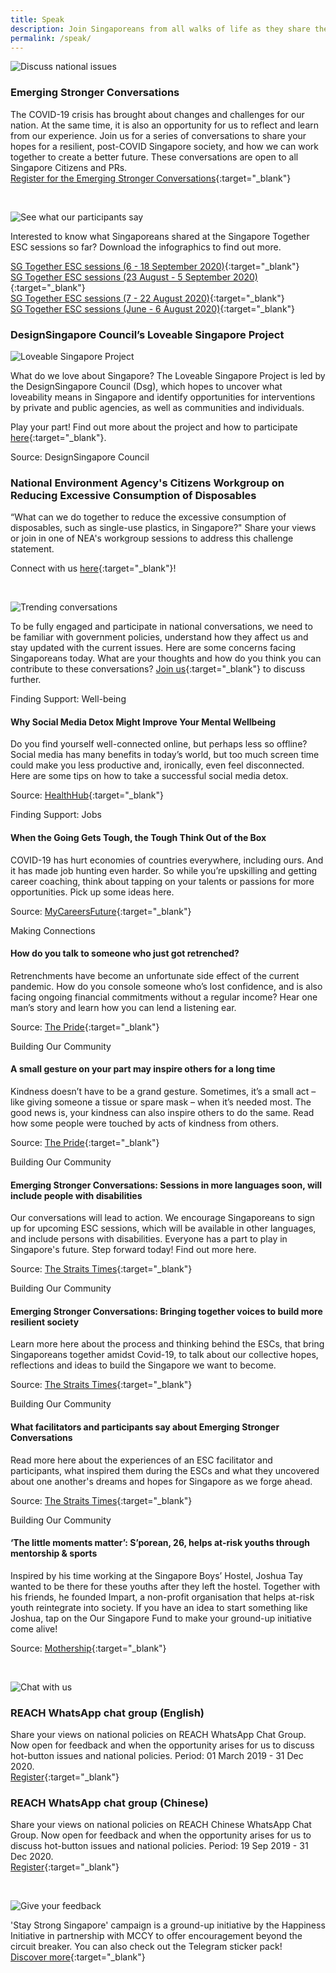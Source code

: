 ```yaml
---
title: Speak
description: Join Singaporeans from all walks of life as they share their views on national issues. Register now to participate.
permalink: /speak/
---
```


![Discuss national issues](/images/speak-header-1.jpg)

### Emerging Stronger Conversations

The COVID-19 crisis has brought about changes and challenges for our nation. At the same time, it is also an opportunity for us to reflect and learn from our experience. Join us for a series of conversations to share your hopes for a resilient, post-COVID Singapore society, and how we can work together to create a better future. These conversations are open to all Singapore Citizens and PRs.  
[Register for the Emerging Stronger Conversations](https://go.gov.sg/esconversations){:target="_blank"}

&nbsp;

![See what our participants say](/images/speak-header-6.jpg)

Interested to know what Singaporeans shared at the Singapore Together ESC sessions so far? Download the infographics to find out more.

[SG Together ESC sessions (6 - 18 September 2020)](/files/Singapore_Together_Infographics_Series_4.pdf){:target="_blank"}  
[SG Together ESC sessions (23 August - 5 September 2020)](/files/Singapore_Together_Infographics_Series_3.pdf){:target="_blank"}  
[SG Together ESC sessions (7 - 22 August 2020)](/files/Singapore_Together_Infographics_Series_2.pdf){:target="_blank"}  
[SG Together ESC sessions (June - 6 August 2020)](/files/Singapore_Together_Infographics_Series_1.pdf){:target="_blank"}  


### DesignSingapore Council’s Loveable Singapore Project

![Loveable Singapore Project](/images/Dsg-Loveability.gif)

What do we love about Singapore? The Loveable Singapore Project is led by the DesignSingapore Council (Dsg), which hopes to uncover what loveability means in Singapore and identify opportunities for interventions by private and public agencies, as well as communities and individuals. 

Play your part! Find out more about the project and how to participate [here](https://www.designsingapore.org/initiatives/loveable-singapore-project.html){:target="_blank"}.  

Source: DesignSingapore Council


### National Environment Agency's Citizens Workgroup on Reducing Excessive Consumption of Disposables

“What can we do together to reduce the excessive consumption of disposables, such as single-use plastics, in Singapore?" Share your views or join in one of NEA's workgroup sessions to address this challenge statement.

Connect with us [here](https://www.cgs.gov.sg/citizensworkgroup/share-your-views){:target="_blank"}!

&nbsp;

![Trending conversations](/images/speak-header-2.jpg)

To be fully engaged and participate in national conversations, we need to be familiar with government policies, understand how they affect us and stay updated with the current issues. Here are some concerns facing Singaporeans today. What are your thoughts and how do you think you can contribute to these conversations? [Join us](https://www.reach.gov.sg/){:target="_blank"} to discuss further.

<div class="heading-pillar">Finding Support: Well-being</div>

#### Why Social Media Detox Might Improve Your Mental Wellbeing   

Do you find yourself well-connected online, but perhaps less so offline? Social media has many benefits in today’s world, but too much screen time could make you less productive and, ironically, even feel disconnected. Here are some tips on how to take a successful social media detox.  

Source: [HealthHub](https://www.healthhub.sg/live-healthy/1345/disconnect-to-reconnect-why-a-social-media-detox-might-be-good-for-you){:target="_blank"}

<div class="heading-pillar">Finding Support: Jobs </div>

#### When the Going Gets Tough, the Tough Think Out of the Box 

COVID-19 has hurt economies of countries everywhere, including ours. And it has made job hunting even harder. So while you’re upskilling and getting career coaching, think about tapping on your talents or passions for more opportunities. Pick up some ideas here. 

Source: [MyCareersFuture](https://content.mycareersfuture.gov.sg/when-going-gets-tough-tough-think-out-box/){:target="_blank"}

<div class="heading-pillar">Making Connections </div>

#### How do you talk to someone who just got retrenched?   

Retrenchments have become an unfortunate side effect of the current pandemic. How do you console someone who’s lost confidence, and is also facing ongoing financial commitments without a regular income? Hear one man’s story and learn how you can lend a listening ear. 

Source: [The Pride](https://pride.kindness.sg/talking-to-someone-who-got-retrenched/){:target="_blank"}

<div class="heading-pillar">Building Our Community</div>  

#### A small gesture on your part may inspire others for a long time

Kindness doesn’t have to be a grand gesture. Sometimes, it’s a small act – like giving someone a tissue or spare mask – when it’s needed most. The good news is, your kindness can also inspire others to do the same. Read how some people were touched by acts of kindness from others.

Source: [The Pride](https://pride.kindness.sg/small-gesture-inspire-others-long-time/){:target="_blank"}

<div class="heading-pillar">Building Our Community</div>  

#### Emerging Stronger Conversations: Sessions in more languages soon, will include people with disabilities

Our conversations will lead to action. We encourage Singaporeans to sign up for upcoming ESC sessions, which will be available in other languages, and include persons with disabilities. Everyone has a part to play in Singapore's future. Step forward today! Find out more here.

Source: [The Straits Times](https://www.straitstimes.com/politics/sessions-in-more-languages-soon-will-include-people-with-disabilities){:target="_blank"}

<div class="heading-pillar">Building Our Community</div>  

#### Emerging Stronger Conversations: Bringing together voices to build more resilient society

Learn more here about the process and thinking behind the ESCs, that bring Singaporeans together amidst Covid-19, to talk about our collective hopes, reflections and ideas to build the Singapore we want to become.

Source: [The Straits Times](https://www.straitstimes.com/politics/bringing-together-voices-to-build-more-resilient-society){:target="_blank"}

<div class="heading-pillar">Building Our Community</div>  

#### What facilitators and participants say about Emerging Stronger Conversations

Read more here about the experiences of an ESC facilitator and participants, what inspired them during the ESCs and what they uncovered about one another's dreams and hopes for Singapore as we forge ahead.

Source: [The Straits Times](https://www.straitstimes.com/politics/what-facilitators-and-participants-say-about-esc){:target="_blank"}

<div class="heading-pillar">Building Our Community</div>  

#### ‘The little moments matter’: S’porean, 26, helps at-risk youths through mentorship & sports  
Inspired by his time working at the Singapore Boys’ Hostel, Joshua Tay wanted to be there for these youths after they left the hostel. Together with his friends, he founded Impart, a non-profit organisation that helps at-risk youth reintegrate into society. If you have an idea to start something like Joshua, tap on the Our Singapore Fund to make your ground-up initiative come alive!

Source: [Mothership](https://mothership.sg/2020/07/joshua-tay-impart-singapore-together/){:target="_blank"}

&nbsp;

![Chat with us](/images/speak-header-4.jpg)

### REACH WhatsApp chat group (English)

Share your views on national policies on REACH WhatsApp Chat Group. Now open for feedback and when the opportunity arises for us to discuss hot-button issues and national policies. Period: 01 March 2019 - 31 Dec 2020.  
[Register](https://gems.gevme.com/66596366/registration/order/form){:target="_blank"}

### REACH WhatsApp chat group (Chinese)

Share your views on national policies on REACH Chinese WhatsApp Chat Group. Now open for feedback and when the opportunity arises for us to discuss hot-button issues and national policies. Period: 19 Sep 2019 - 31 Dec 2020.  
[Register](https://gems.gevme.com/79200895/registration/order/form){:target="_blank"}  

&nbsp;

![Give your feedback](/images/speak-header-5.jpg)

'Stay Strong Singapore' campaign is a ground-up initiative by the Happiness Initiative in partnership with MCCY to offer encouragement beyond the circuit breaker. You can also check out the Telegram sticker pack!  
[Discover more](https://happinessinitiative.sg/stay-strong-sg){:target="_blank"}

